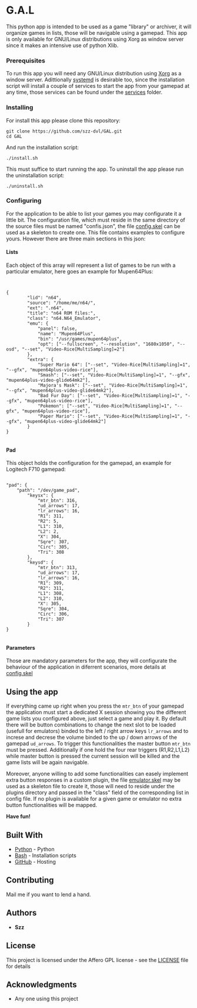 
# G.A.L

This python app is intended to be used as a game "library" or archiver, it will organize games in lists, those will be navigable using a gamepad. This app is only available for GNU/Linux distributions using Xorg as window server since it makes an intensive use of python Xlib.


### Prerequisites
To run this app you will need any GNU/Linux distribution using [Xorg](https://www.x.org/wiki/) as a window server. Adittionally [systemd](https://en.wikipedia.org/wiki/Systemd) is desirable too, since the installation script will install a couple of services to start the app from your gamepad at any time, those services can be found under the [services](https://github.com/szz-dvl/GAL/tree/master/services) folder.

### Installing
For install this app please clone this repository:

```
git clone https://github.com/szz-dvl/GAL.git
cd GAL

```
And run the installation script:

```
./install.sh

```
This must suffice to start running the app. To uninstall the app please run the uninstallation script:

```
./uninstall.sh

```

### Configuring

For the application to be able to list your games you may configurate it a little bit. The configuration file, which must reside in the same directory of the source files must be named "confis.json", the file [config.skel](https://github.com/szz-dvl/GAL/blob/master/confis.skel) can be used as a skeleton to create one. This file contains examples to configure yours. However there are three main sections in this json:

#### Lists
Each object of this array will represent a list of games to be run with a particular emulator, here goes an example for Mupen64Plus:

```


{
        "lid": "n64",
        "source": "/home/me/n64/",
		"ext": ".n64",
		"title": "n64 ROM files:",
		"class": "n64.N64_Emulator",
		"emu": {
			"panel": false,
			"name": "Mupen64Plus",
			"bin": "/usr/games/mupen64plus",
			"opt": ["--fullscreen", "--resolution", "1680x1050", "--osd", "--set", "Video-Rice[MultiSampling]=2"]
		},
		"extra": {
			"Super Mario 64": ["--set", "Video-Rice[MultiSampling]=1", "--gfx", "mupen64plus-video-rice"],
			"Smash": ["--set", "Video-Rice[MultiSampling]=1", "--gfx", "mupen64plus-video-glide64mk2"],
			"Majora's Mask": ["--set", "Video-Rice[MultiSampling]=1", "--gfx", "mupen64plus-video-glide64mk2"],
			"Bad Fur Day": ["--set", "Video-Rice[MultiSampling]=1", "--gfx", "mupen64plus-video-rice"],
			"Pokemon": ["--set", "Video-Rice[MultiSampling]=1", "--gfx", "mupen64plus-video-rice"],
			"Paper Mario": ["--set", "Video-Rice[MultiSampling]=1", "--gfx", "mupen64plus-video-glide64mk2"]
		}
}
			
```

#### Pad
This object holds the configuration for the gamepad, an example for Logitech F710 gamepad:

```

"pad": {
	"path": "/dev/game_pad",
        "keysx": {
			"mtr_btn": 316,
			"ud_arrows": 17,
			"lr_arrows": 16,
			"R1": 311,
			"R2": 5,
			"L1": 310,
			"L2": 2,
			"X": 304,
			"Sqre": 307,
			"Circ": 305,
			"Tri": 308
		},
		"keysd": {
			"mtr_btn": 313,
			"ud_arrows": 17,
			"lr_arrows": 16,
			"R1": 309,
			"R2": 311,
			"L1": 308,
			"L2": 310,
			"X": 305,
			"Sqre": 304,
			"Circ": 306,
			"Tri": 307
		}
}
		
```
#### Parameters
Those are mandatory parameters for the app, they will configurate the behaviour of the application in diferrent scenarios, more details at [config.skel](https://github.com/szz-dvl/GAL/blob/master/confis.skel)

## Using the app
If everything came up right when you press the ```mtr_btn``` of your gamepad the application must start a dedicated X session showing you the different game lists you configured above, just select a game and play it. By default there will be button combinations to change the next slot to be loaded (usefull for emulators) binded to the left / right arrow keys ```lr_arrows``` and to increse and decrese the volume binded to the up / down arrows of the gamepad ```ud_arrows```. To trigger this functionalities the master button ```mtr_btn``` must be pressed. Additionally if one hold the four rear triggers (R1,R2,L1,L2) while master button is pressed the current session will be killed and the game lists will be again navigable.

Moreover, anyone willing to add some functionalities can easely implement extra button responses in a custom plugin, the file [emulator.skel](https://github.com/szz-dvl/GAL/blob/master/plugins/emulator.skel) may be used as a skeleton file to create it, those will need to reside under the plugins directory and passed in the "class" field of the corresponding list in config file. If no plugin is available for a given game or emulator no extra button functionalities will be mapped.

**Have fun!**


## Built With

* [Python](https://www.python.org/) - Python
* [Bash](https://angularjs.org/) - Installation scripts
* [GitHub](https://github.com/) - Hosting

## Contributing

Mail me if you want to lend a hand.

## Authors

* **Szz** 

## License

This project is licensed under the Affero GPL license - see the [LICENSE](LICENSE) file for details

## Acknowledgments

* Any one using this project
